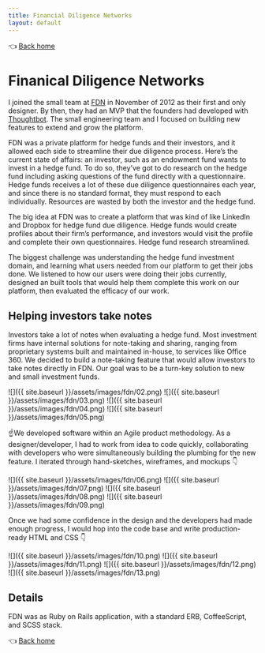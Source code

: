 ```yaml
---
title: Financial Diligence Networks
layout: default
---
```


👈 [Back home](/)

# Finanical Diligence Networks

I joined the small team at [FDN](http://gofdn.com) in November of 2012 as their first and only designer. By then, they had an MVP that the founders had developed with [Thoughtbot](http://thoughtbot.com). The small engineering team and I focused on building new features to extend and grow the platform.

FDN was a private platform for hedge funds and their investors, and it allowed each side to streamline their due diligence process. Here’s the current state of affairs: an investor, such as an endowment fund wants to invest in a hedge fund. To do so, they’ve got to do research on the hedge fund including asking questions of the fund directly with a questionnaire. Hedge funds receives a lot of these due diligence questionnaires each year, and since there is no standard format, they must respond to each individually. Resources are wasted by both the investor and the hedge fund.

The big idea at FDN was to create a platform that was kind of like LinkedIn and Dropbox for hedge fund due diligence. Hedge funds would create profiles about their firm’s performance, and investors would visit the profile and complete their own questionnaires. Hedge fund research streamlined.

The biggest challenge was understanding the hedge fund investment domain, and learning what users needed from our platform to get their jobs done. We listened to how our users were doing their jobs currently, designed an built tools that would help them complete this work on our platform, then evaluated the efficacy of our work.

## Helping investors take notes

Investors take a lot of notes when evaluating a hedge fund. Most investment firms have internal solutions for note-taking and sharing, ranging from proprietary systems built and maintained in-house, to services like Office 360. We decided to build a note-taking feature that would allow investors to take notes directly in FDN. Our goal was to be a turn-key solution to new and small investment funds.

![]({{ site.baseurl }}/assets/images/fdn/02.png)
![]({{ site.baseurl }}/assets/images/fdn/03.png)
![]({{ site.baseurl }}/assets/images/fdn/04.png)
![]({{ site.baseurl }}/assets/images/fdn/05.png)

☝️We developed software within an Agile product methodology. As a designer/developer, I had to work from idea to code quickly, collaborating with developers who were simultaneously building the plumbing for the new feature. I iterated through hand-sketches, wireframes, and mockups 👇

![]({{ site.baseurl }}/assets/images/fdn/06.png)
![]({{ site.baseurl }}/assets/images/fdn/07.png)
![]({{ site.baseurl }}/assets/images/fdn/08.png)
![]({{ site.baseurl }}/assets/images/fdn/09.png)

Once we had some confidence in the design and the developers had made enough progress, I would hop into the code base and write production-ready HTML and CSS 👇

![]({{ site.baseurl }}/assets/images/fdn/10.png)
![]({{ site.baseurl }}/assets/images/fdn/11.png)
![]({{ site.baseurl }}/assets/images/fdn/12.png)
![]({{ site.baseurl }}/assets/images/fdn/13.png)

## Details
FDN was as Ruby on Rails application, with a standard ERB, CoffeeScript, and SCSS stack.

👈 [Back home](/)
